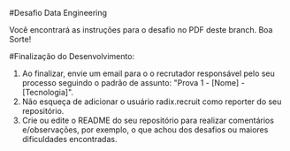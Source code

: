 #Desafio Data Engineering

Você encontrará as instruções para o desafio no PDF deste branch.
Boa Sorte!


#Finalização do Desenvolvimento:
1. Ao finalizar, envie um email para o o recrutador responsável pelo seu processo seguindo o padrão de assunto: "Prova 1 - [Nome] - [Tecnologia]". 
2. Não esqueça de adicionar o usuário radix.recruit como reporter do seu repositório. 
3. Crie ou edite o README do seu repositório para realizar comentários e/observações, por exemplo, o que achou dos desafios ou maiores dificuldades encontradas.
